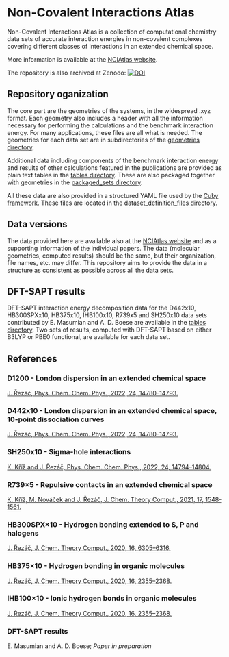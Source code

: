 # Non-Covalent Interactions Atlas

Non-Covalent Interactions Atlas is a collection of computational chemistry data sets of accurate interaction energies in non-covalent complexes covering different classes of interactions in an extended chemical space.

More information is available at the [NCIAtlas website](http://www.nciatlas.org).

The repository is also archived at Zenodo: [![DOI](https://zenodo.org/badge/444723462.svg)](https://zenodo.org/badge/latestdoi/444723462)


## Repository oganization

The core part are the geometries of the systems, in the widespread .xyz format. Each geometry also includes a header with all the information necessary for performing the calculations and the benchmark interaction energy. For many applications, these files are all what is needed. The geometries for each data set are in subdirectories of the [geometries directory](https://github.com/Honza-R/NCIAtlas/tree/main/geometries).

Additional data including components of the benchmark interaction energy and results of other calculations featured in the publications are provided as plain text tables in the [tables directory](https://github.com/Honza-R/NCIAtlas/tree/main/tables). These are also packaged together with geometries in the [packaged_sets directory](https://github.com/Honza-R/NCIAtlas/tree/main/packaged_sets).

All these data are also provided in a structured YAML file used by the [Cuby framework](http://cuby4.molecular.cz/). These files are located in the [dataset_definition_files directory](https://github.com/Honza-R/NCIAtlas/tree/main/dataset_definition_files).

## Data versions

The data provided here are available also at the [NCIAtlas website](http://www.nciatlas.org) and as a supporting information of the individual papers. The data (molecular geometries, computed results) should be the same, but their organization, file names, etc. may differ. This repository aims to provide the data in a structure as consistent as possible across all the data sets.

## DFT-SAPT results

DFT-SAPT interaction energy decomposition data for the D442x10, HB300SPXx10, HB375x10, IHB100x10, R739x5 and SH250x10 data sets contributed by E. Masumian and A. D. Boese are available in the [tables directory](https://github.com/Honza-R/NCIAtlas/tree/main/tables). Two sets of results, computed with DFT-SAPT based on either B3LYP or PBE0 functional, are available for each data set.


## References

### D1200 - London dispersion in an extended chemical space
[J. Řezáč, Phys. Chem. Chem. Phys., 2022, 24, 14780–14793.](https://doi.org/10.1039/D2CP01602H)

### D442x10 - London dispersion in an extended chemical space, 10-point dissociation curves
[J. Řezáč, Phys. Chem. Chem. Phys., 2022, 24, 14780–14793.](https://doi.org/10.1039/D2CP01602H)

### SH250x10 - Sigma-hole interactions
[K. Kříž and J. Řezáč, Phys. Chem. Chem. Phys., 2022, 24, 14794–14804.](https://doi.org/10.1039/D2CP01600A)

### R739×5 - Repulsive contacts in an extended chemical space
[K. Kříž, M. Nováček and J. Řezáč, J. Chem. Theory Comput., 2021, 17, 1548–1561.](https://pubs.acs.org/doi/full/10.1021/acs.jctc.0c01341)

### HB300SPX×10 - Hydrogen bonding extended to S, P and halogens
[J. Řezáč, J. Chem. Theory Comput., 2020, 16, 6305–6316.](https://dx.doi.org/10.1021/acs.jctc.0c00715)

### HB375×10 - Hydrogen bonding in organic molecules
[J. Řezáč, J. Chem. Theory Comput., 2020, 16, 2355–2368.](https://doi.org/10.1021/acs.jctc.9b01265)

### IHB100×10 - Ionic hydrogen bonds in organic molecules
[J. Řezáč, J. Chem. Theory Comput., 2020, 16, 2355–2368.](https://doi.org/10.1021/acs.jctc.9b01265)

### DFT-SAPT results
E. Masumian and A. D. Boese; *Paper in preparation*
